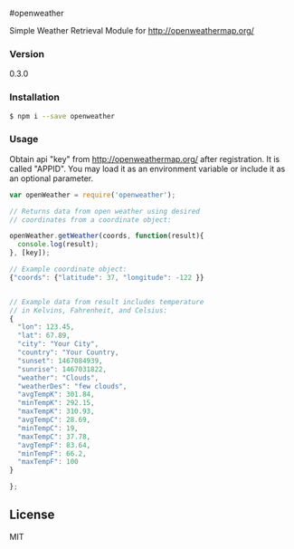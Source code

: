 #openweather

Simple Weather Retrieval Module for http://openweathermap.org/

### Version
0.3.0

### Installation
```sh
$ npm i --save openweather
```

### Usage
Obtain api "key" from http://openweathermap.org/ after registration. It is called "APPID". You may load it as an environment variable or include it as an optional parameter. 
```js
var openWeather = require('openweather');

// Returns data from open weather using desired 
// coordinates from a coordinate object:

openWeather.getWeather(coords, function(result){
  console.log(result);
}, [key]);

// Example coordinate object:
{"coords": {"latitude": 37, "longitude": -122 }}


// Example data from result includes temperature 
// in Kelvins, Fahrenheit, and Celsius:
{
  "lon": 123.45,
  "lat": 67.89,
  "city": "Your City",
  "country": "Your Country,
  "sunset": 1467084939,
  "sunrise": 1467031822,
  "weather": "Clouds",
  "weatherDes": "few clouds",
  "avgTempK": 301.84,
  "minTempK": 292.15,
  "maxTempK": 310.93,
  "avgTempC": 28.69,
  "minTempC": 19,
  "maxTempC": 37.78,
  "avgTempF": 83.64,
  "minTempF": 66.2,
  "maxTempF": 100
}

};

```    

License
----
MIT